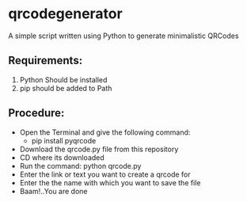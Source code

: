 # qrcodegenerator
A simple script written using Python to generate minimalistic QRCodes 

## Requirements:
1. Python Should be installed
2. pip should be added to Path

## Procedure:
* Open the Terminal and give the following command:
  * pip install pyqrcode
* Download the qrcode.py file from this repository
* CD where its downloaded
* Run the command:
  python qrcode.py
* Enter the link or text you want to create a qrcode for
* Enter the the name with which you want to save the file
* Baam!..You are done
